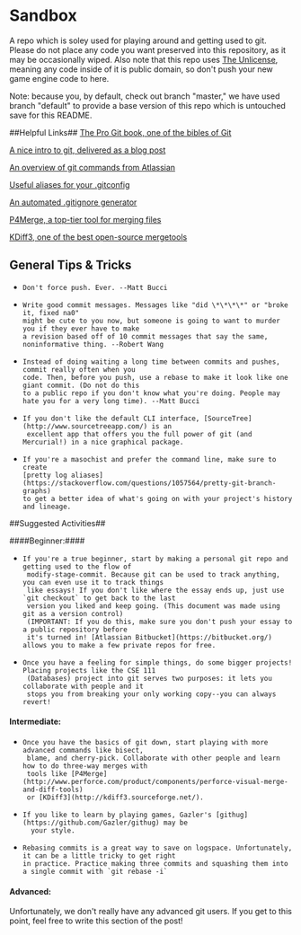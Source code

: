 Sandbox
=======

A repo which is soley used for playing around and getting used to git. Please do not place any code
you want preserved into this repository, as it may be occasionally wiped. Also note that this repo uses
[The Unlicense](http://unlicense.org/), meaning any code inside of it is public domain, so don't push
your new game engine code to here.

Note: because you, by default, check out branch "master," we have used branch "default" to provide
a base version of this repo which is untouched save for this README.


##Helpful Links##
[The Pro Git book, one of the bibles of Git](http://git-scm.com/book)

[A nice intro to git, delivered as a blog post](http://readwrite.com/2013/09/30/understanding-github-a-journey-for-beginners-part-1)

[An overview of git commands from Atlassian](https://www.atlassian.com/git/tutorials/setting-up-a-repository)

[Useful aliases for your .gitconfig](http://durdn.com/blog/2012/11/22/must-have-git-aliases-advanced-examples/)

[An automated .gitignore generator](https://www.gitignore.io/)

[P4Merge, a top-tier tool for merging files](http://www.perforce.com/product/components/perforce-visual-merge-and-diff-tools)

[KDiff3, one of the best open-source mergetools](http://kdiff3.sourceforge.net/)

## General Tips & Tricks ##

*     Don't force push. Ever. --Matt Bucci
*     Write good commit messages. Messages like "did \*\*\*\*" or "broke it, fixed na0"
      might be cute to you now, but someone is going to want to murder you if they ever have to make
      a revision based off of 10 commit messages that say the same, noninformative thing. --Robert Wang
*     Instead of doing waiting a long time between commits and pushes, commit really often when you
      code. Then, before you push, use a rebase to make it look like one giant commit. (Do not do this
      to a public repo if you don't know what you're doing. People may hate you for a very long time). --Matt Bucci
*     If you don't like the default CLI interface, [SourceTree](http://www.sourcetreeapp.com/) is an
       excellent app that offers you the full power of git (and Mercurial!) in a nice graphical package.
*     If you're a masochist and prefer the command line, make sure to create
      [pretty log aliases](https://stackoverflow.com/questions/1057564/pretty-git-branch-graphs)
      to get a better idea of what's going on with your project's history and lineage.

##Suggested Activities##

####Beginner:####

*     If you're a true beginner, start by making a personal git repo and getting used to the flow of
       modify-stage-commit. Because git can be used to track anything, you can even use it to track things
       like essays! If you don't like where the essay ends up, just use `git checkout` to get back to the last
       version you liked and keep going. (This document was made using git as a version control)
       (IMPORTANT: If you do this, make sure you don't push your essay to a public repository before
       it's turned in! [Atlassian Bitbucket](https://bitbucket.org/) allows you to make a few private repos for free.
*     Once you have a feeling for simple things, do some bigger projects! Placing projects like the CSE 111
       (Databases) project into git serves two purposes: it lets you collaborate with people and it
       stops you from breaking your only working copy--you can always revert!

#### Intermediate: ####

*     Once you have the basics of git down, start playing with more advanced commands like bisect,
       blame, and cherry-pick. Collaborate with other people and learn how to do three-way merges with
       tools like [P4Merge](http://www.perforce.com/product/components/perforce-visual-merge-and-diff-tools)
       or [KDiff3](http://kdiff3.sourceforge.net/).
*     If you like to learn by playing games, Gazler's [githug](https://github.com/Gazler/githug) may be
        your style.
*	  Rebasing commits is a great way to save on logspace. Unfortunately, it can be a little tricky to get right
	  in practice. Practice making three commits and squashing them into a single commit with `git rebase -i`

#### Advanced: ####

Unfortunately, we don't really have any advanced git users. If you get to this point, feel free to write
this section of the post!
